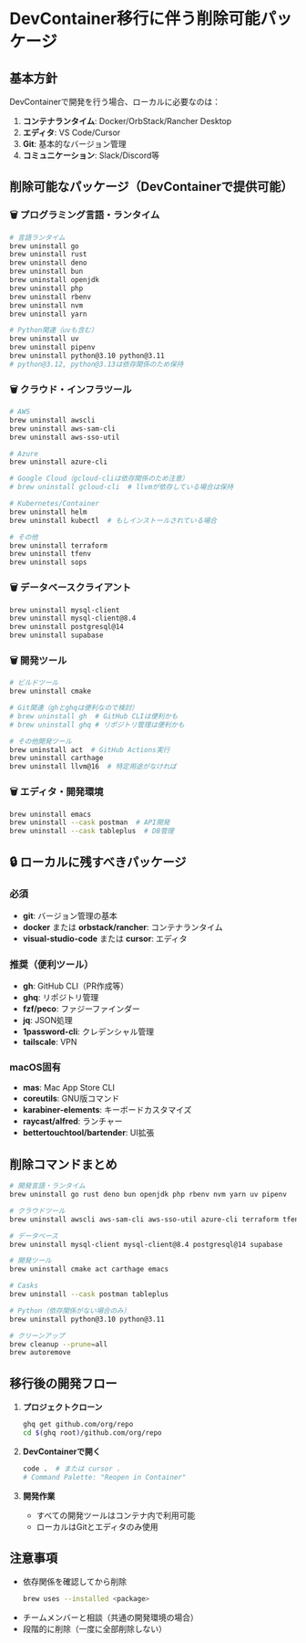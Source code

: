 # DevContainer移行に伴う削除可能パッケージ

## 基本方針
DevContainerで開発を行う場合、ローカルに必要なのは：
1. **コンテナランタイム**: Docker/OrbStack/Rancher Desktop
2. **エディタ**: VS Code/Cursor
3. **Git**: 基本的なバージョン管理
4. **コミュニケーション**: Slack/Discord等

## 削除可能なパッケージ（DevContainerで提供可能）

### 🗑️ プログラミング言語・ランタイム
```bash
# 言語ランタイム
brew uninstall go
brew uninstall rust
brew uninstall deno
brew uninstall bun
brew uninstall openjdk
brew uninstall php
brew uninstall rbenv
brew uninstall nvm
brew uninstall yarn

# Python関連（uvも含む）
brew uninstall uv
brew uninstall pipenv
brew uninstall python@3.10 python@3.11
# python@3.12, python@3.13は依存関係のため保持
```

### 🗑️ クラウド・インフラツール
```bash
# AWS
brew uninstall awscli
brew uninstall aws-sam-cli
brew uninstall aws-sso-util

# Azure
brew uninstall azure-cli

# Google Cloud（gcloud-cliは依存関係のため注意）
# brew uninstall gcloud-cli  # llvmが依存している場合は保持

# Kubernetes/Container
brew uninstall helm
brew uninstall kubectl  # もしインストールされている場合

# その他
brew uninstall terraform
brew uninstall tfenv
brew uninstall sops
```

### 🗑️ データベースクライアント
```bash
brew uninstall mysql-client
brew uninstall mysql-client@8.4
brew uninstall postgresql@14
brew uninstall supabase
```

### 🗑️ 開発ツール
```bash
# ビルドツール
brew uninstall cmake

# Git関連（ghとghqは便利なので検討）
# brew uninstall gh  # GitHub CLIは便利かも
# brew uninstall ghq # リポジトリ管理は便利かも

# その他開発ツール
brew uninstall act  # GitHub Actions実行
brew uninstall carthage
brew uninstall llvm@16  # 特定用途がなければ
```

### 🗑️ エディタ・開発環境
```bash
brew uninstall emacs
brew uninstall --cask postman  # API開発
brew uninstall --cask tableplus  # DB管理
```

## 🔒 ローカルに残すべきパッケージ

### 必須
- **git**: バージョン管理の基本
- **docker** または **orbstack/rancher**: コンテナランタイム
- **visual-studio-code** または **cursor**: エディタ

### 推奨（便利ツール）
- **gh**: GitHub CLI（PR作成等）
- **ghq**: リポジトリ管理
- **fzf/peco**: ファジーファインダー
- **jq**: JSON処理
- **1password-cli**: クレデンシャル管理
- **tailscale**: VPN

### macOS固有
- **mas**: Mac App Store CLI
- **coreutils**: GNU版コマンド
- **karabiner-elements**: キーボードカスタマイズ
- **raycast/alfred**: ランチャー
- **bettertouchtool/bartender**: UI拡張

## 削除コマンドまとめ

```bash
# 開発言語・ランタイム
brew uninstall go rust deno bun openjdk php rbenv nvm yarn uv pipenv

# クラウドツール
brew uninstall awscli aws-sam-cli aws-sso-util azure-cli terraform tfenv sops helm

# データベース
brew uninstall mysql-client mysql-client@8.4 postgresql@14 supabase

# 開発ツール
brew uninstall cmake act carthage emacs

# Casks
brew uninstall --cask postman tableplus

# Python（依存関係がない場合のみ）
brew uninstall python@3.10 python@3.11

# クリーンアップ
brew cleanup --prune=all
brew autoremove
```

## 移行後の開発フロー

1. **プロジェクトクローン**
   ```bash
   ghq get github.com/org/repo
   cd $(ghq root)/github.com/org/repo
   ```

2. **DevContainerで開く**
   ```bash
   code .  # または cursor .
   # Command Palette: "Reopen in Container"
   ```

3. **開発作業**
   - すべての開発ツールはコンテナ内で利用可能
   - ローカルはGitとエディタのみ使用

## 注意事項

- 依存関係を確認してから削除
  ```bash
  brew uses --installed <package>
  ```
- チームメンバーと相談（共通の開発環境の場合）
- 段階的に削除（一度に全部削除しない）